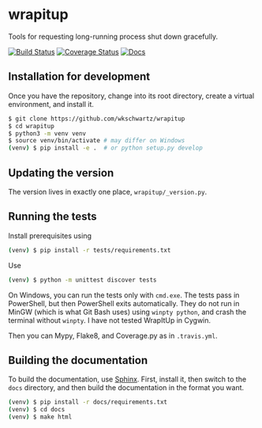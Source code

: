 # wrapitup
Tools for requesting long-running process shut down gracefully.

[![Build Status](https://travis-ci.org/wkschwartz/wrapitup.svg?branch=master)](https://travis-ci.org/wkschwartz/wrapitup)
[![Coverage Status](https://coveralls.io/repos/github/wkschwartz/wrapitup/badge.svg?branch=master)](https://coveralls.io/github/wkschwartz/wrapitup?branch=master)
[![Docs](https://readthedocs.org/projects/wrapitup/badge/?version=latest)](https://wrapitup.readthedocs.io/en/latest/?badge=latest)

## Installation for development

Once you have the repository, change into its root directory, create a virtual
environment, and install it.

```bash
$ git clone https://github.com/wkschwartz/wrapitup
$ cd wrapitup
$ python3 -m venv venv
$ source venv/bin/activate # may differ on Windows
(venv) $ pip install -e .  # or python setup.py develop
```

## Updating the version

The version lives in exactly one place, `wrapitup/_version.py`.

## Running the tests

Install prerequisites using
```bash
(venv) $ pip install -r tests/requirements.txt
```

Use
```bash
(venv) $ python -m unittest discover tests
```

On Windows, you can run the tests only with `cmd.exe`. The tests pass in
PowerShell, but then PowerShell exits automatically. They do not run in MinGW
(which is what Git Bash uses) using `winpty python`, and crash the terminal
without `winpty`. I have not tested WrapItUp in Cygwin.

Then you can Mypy, Flake8, and Coverage.py as in `.travis.yml`.

## Building the documentation

To build the documentation, use [Sphinx](http://www.sphinx-doc.org).
First, install it, then switch to the `docs` directory, and then build the
documentation in the format you want.
```bash
(venv) $ pip install -r docs/requirements.txt
(venv) $ cd docs
(venv) $ make html
```
